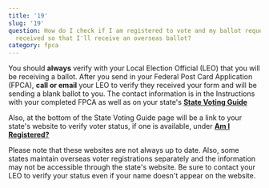 ```yaml
---
title: '19'
slug: '19'
question: How do I check if I am registered to vote and my ballot request was
  received so that I'll receive an overseas ballot?
category: fpca
---
```

You should **always** verify with your Local Election Official (LEO) that you will be receiving a ballot. After you send in your Federal Post Card Application (FPCA), **call or email** your LEO to verify they received your form and will be sending a blank ballot to you. The contact information is in the Instructions with your completed FPCA as well as on your state's **[State Voting Guide](/states)**

Also, at the bottom of the State Voting Guide page will be a link to your state's website to verify voter status, if one is available, under **[Am I Registered?](/states)** 

Please note that these websites are not always up to date. Also, some states maintain overseas voter registrations separately and the information may not be accessible through the state's website. Be sure to contact your LEO to verify your status even if your name doesn't appear on the website.
